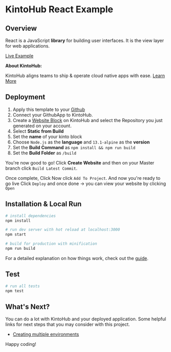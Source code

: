 # KintoHub React Example

## Overview
React is a JavaScript **library** for building user interfaces. It is the view layer for web applications.

[Live Example](https://react-example-1d0d2-8caf9.web.master.kintohub.com/)

__About KintoHub:__

KintoHub aligns teams to ship & operate cloud native apps with ease. [Learn More](https://www.kintohub.com)

## Deployment
1. Apply this template to your [Github](https://github.com/kintohub/react-example/generate)
2. Connect your GithubApp to KintoHub.
3. Create a [Website Block](https://docs.kintohub.com/docs/kintoblocks/websites) on KintoHub and select the Repository you just generated on your account.
4. Select **Static from Build**
5. Set the **name** of your kinto block
6. Choose `Node.js` as the **language** and `13.1-alpine` as the **version**
7. Set the **Build Command** as `npm install && npm run build`
8. Set the **Build Folder** as `/build`

You're now good to go! Click **Create Website** and then on your Master branch click `Build Latest Commit`.

Once complete, Click  Now click `Add To Project`.
And now you're ready to go live Click `Deploy` and once done -> you can view your website by clicking `Open`

## Installation & Local Run

``` bash
# install dependencies
npm install

# run dev server with hot reload at localhost:3000
npm start

# build for production with minification
npm run build
```

For a detailed explanation on how things work, check out the [guide](https://reactjs.org/).

## Test

```bash
# run all tests
npm test
```

## What's Next?

You can do a lot with KintoHub and your deployed application. Some helpful links for next steps that you may consider with this project.

* [Creating multiple environments](https://docs.kintohub.com/docs/projects/environments)

Happy coding!
